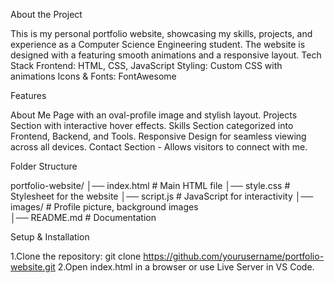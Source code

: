 About the Project

This is my personal portfolio website, showcasing my skills, projects, and experience as a Computer Science Engineering student. The website is designed with a featuring smooth animations and a responsive layout.
Tech Stack
Frontend: HTML, CSS, JavaScript
Styling: Custom CSS with animations
Icons & Fonts: FontAwesome

Features

About Me Page with an oval-profile image and stylish layout.
Projects Section with interactive hover effects.
Skills Section categorized into Frontend, Backend, and Tools.
Responsive Design for seamless viewing across all devices.
Contact Section - Allows visitors to connect with me.

Folder Structure

portfolio-website/
│── index.html        # Main HTML file
│── style.css         # Stylesheet for the website
│── script.js         # JavaScript for interactivity
│── images/		 # Profile picture, background images         
│── README.md         # Documentation

Setup & Installation

1.Clone the repository: 
git clone https://github.com/yourusername/portfolio-website.git
2.Open index.html in a browser or use Live Server in VS Code.
